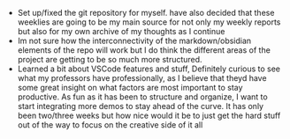 - Set up/fixed the git repository for myself. have also decided that these weeklies are going to be my main source for not only my weekly reports but also for my own archive of my thoughts as I continue
- Im not sure how the interconnectivity of the markdown/obsidian elements of the repo will work but I do think the different areas of the project are getting to be so much more structured.
- Learned a bit about VSCode features and stuff, Definitely curious to see what my professors have
	professionally, as I believe that theyd have some great insight on what factors are most important to stay productive. As fun as it has been to structure and organize, I want to start integrating more demos to stay ahead of the curve. It has only been two/three weeks but how nice would it be to just get the hard stuff out of the way to focus on the creative side of it all